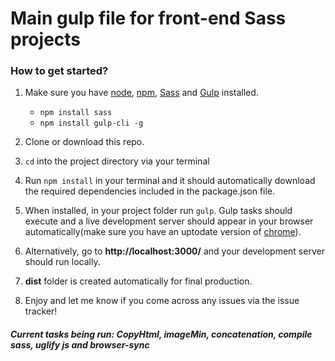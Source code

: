 # Main gulp file for front-end **Sass** projects

### How to get started?

1. Make sure you have [node](https://nodejs.org/en/), [npm](https://www.npmjs.com/), [Sass](http://sass-lang.com/) and [Gulp](https://gulpjs.com/) installed.

    - ```npm install sass```
    - ```npm install gulp-cli -g```

2. Clone or download this repo.

3. ```cd``` into the project directory via your terminal

4. Run ```npm install``` in your terminal and it should automatically download the required dependencies included in the package.json file.

5. When installed,  in your project folder run ```gulp```. Gulp tasks should execute and a live development server should appear in your browser automatically(make sure you have an uptodate version of [chrome](https://www.google.com/chrome/index.html)).

6. Alternatively, go to **http://localhost:3000/** and your development server should run locally.

7. **dist** folder is created automatically for final production.

8. Enjoy and let me know if you come across any issues via the issue tracker!

##### Current tasks being run: CopyHtml, imageMin, concatenation, compile sass, uglify js and browser-sync
